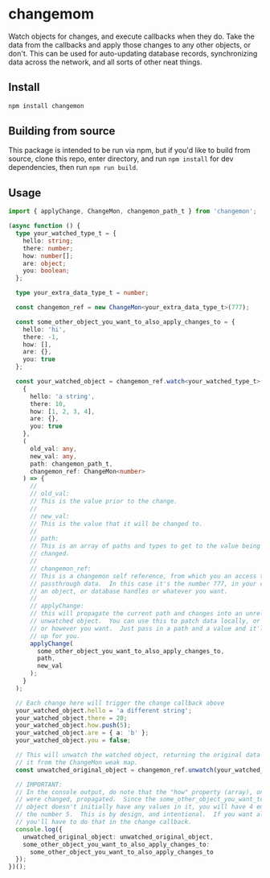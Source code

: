 # changemom

Watch objects for changes, and execute callbacks when they do. Take the data from the callbacks and apply those changes to any other objects, or don't. This can be used for auto-updating database records, synchronizing data across the network, and all sorts of other neat things.

## Install

```bash
npm install changemon
```

## Building from source

This package is intended to be run via npm, but if you'd like to build from source,
clone this repo, enter directory, and run `npm install` for dev dependencies, then run
`npm run build`.

## Usage

```typescript
import { applyChange, ChangeMon, changemon_path_t } from 'changemon';

(async function () {
  type your_watched_type_t = {
    hello: string;
    there: number;
    how: number[];
    are: object;
    you: boolean;
  };

  type your_extra_data_type_t = number;

  const changemon_ref = new ChangeMon<your_extra_data_type_t>(777);

  const some_other_object_you_want_to_also_apply_changes_to = {
    hello: 'hi',
    there: -1,
    how: [],
    are: {},
    you: true
  };

  const your_watched_object = changemon_ref.watch<your_watched_type_t>(
    {
      hello: 'a string',
      there: 10,
      how: [1, 2, 3, 4],
      are: {},
      you: true
    },
    (
      old_val: any,
      new_val: any,
      path: changemon_path_t,
      changemon_ref: ChangeMon<number>
    ) => {
      //
      // old_val:
      // This is the value prior to the change.
      //
      // new_val:
      // This is the value that it will be changed to.
      //
      // path:
      // This is an array of paths and types to get to the value being
      // changed.
      //
      // changemon_ref:
      // This is a changemon self reference, from which you an access the extra
      // passthrough data.  In this case it's the number 777, in your case, it's
      // an object, or database handles or whatever you want.
      //
      // applyChange:
      // this will propagate the current path and changes into an unrelated and
      // unwatched object.  You can use this to patch data locally, or between hosts,
      // or however you want.  Just pass in a path and a value and it'll patch things
      // up for you.
      applyChange(
        some_other_object_you_want_to_also_apply_changes_to,
        path,
        new_val
      );
    }
  );

  // Each change here will trigger the change callback above
  your_watched_object.hello = 'a different string';
  your_watched_object.there = 20;
  your_watched_object.how.push(5);
  your_watched_object.are = { a: 'b' };
  your_watched_object.you = false;

  // This will unwatch the watched object, returning the original data and removing
  // it from the ChangeMon weak map.
  const unwatched_original_object = changemon_ref.unwatch(your_watched_object);

  // IMPORTANT:
  // In the console output, do note that the "how" property (array), only has values which
  // were changed, propagated.  Since the some_other_object_you_want_to_also_apply_changes_to
  // object doesn't initially have any values in it, you will have 4 empty values in the array, and
  // the number 5.  This is by design, and intentional.  If you want all other values propagated,
  // you'll have to do that in the change callback.
  console.log({
    unwatched_original_object: unwatched_original_object,
    some_other_object_you_want_to_also_apply_changes_to:
      some_other_object_you_want_to_also_apply_changes_to
  });
})();
```
